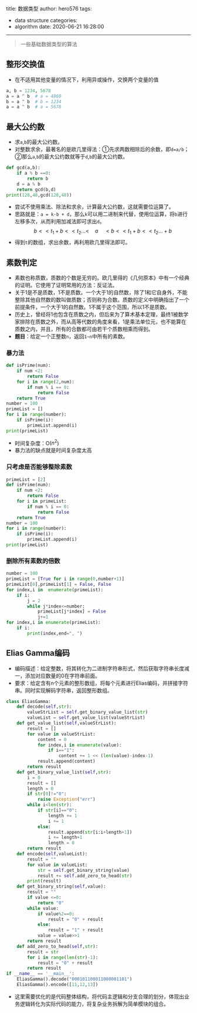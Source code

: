 title: 数据类型
author: hero576
tags:
  - data structure
categories:
  - algorithm
date: 2020-06-21 16:28:00
---
> 一些基础数据类型的算法
<!--more-->

## 整形交换值
- 在不适用其他变量的情况下，利用异或操作，交换两个变量的值
```python
a, b = 1234, 5678
a = a ^ b  # a = 4860
b = a ^ b  # b = 1234
a = a ^ b  # a = 5678
```

## 最大公约数
- 求`a`,`b`的最大公约数。
- 对整数求余，最著名的是欧几里得法：①先求两数相除后的余数，即`d=a/b`；②那么`a`,`b`的最大公约数就等于`d`,`b`的最大公约数。
```python
def gcd(a,b):
    if a % b ==0:
        return b
    d = a % b
    return gcd(b,d)
print(128,48,gcd(128,48))
```

- 尝试不使用乘法、除法和求余，计算最大公约数，这就需要位运算了。
- 思路就是：`a = k·b + d`，那么`k`可以用二进制来代替，使用位运算，将`b`进行左移多次，从而利用加减法即可求出`d`。
$$b<<t_1 + b<<t_2 ... <  \quad a \quad < b<<t_1 + b<<t_2 ... + b$$
- 得到`t`的数组，求出余数，再利用欧几里得法即可。

## 素数判定
- 素数也称质数，质数的个数是无穷的。欧几里得的《几何原本》中有一个经典的证明。它使用了证明常用的方法：反证法。
- 关于1是不是质数，1不是质数。一个大于1的自然数，除了1和它自身外，不能整除其他自然数的数叫做质数；否则称为合数。质数的定义中明确指出了一个前提条件，一个大于1的自然数。1不属于这个范围，所以1不是质数。
- 历史上，曾经将1也包含在质数之内，但后来为了算术基本定理，最终1被数学家排除在质数之外，而从高等代数的角度来看，1是乘法单位元，也不能算在质数之内，并且，所有的合数都可由若干个质数相乘而得到。
- **题目**：给定一个正整数`n`，返回`1~n`中所有的素数。

### 暴力法
```python
def isPrime(num):
    if num <2:
        return False
    for i in range(2,num):
        if num % i == 0:
            return False
    return True
number = 100
primeList = []
for i in range(number):
    if isPrime(i):
        primeList.append(i)
print(primeList)
```

- 时间复杂度：O($n^2$)
- 暴力法的缺点就是时间复杂度太高

### 只考虑是否能够整除素数
```python
primeList = [2]
def isPrime(num):
    if num <2:
        return False
    for i in primeList:
        if num % i == 0:
            return False
    return True
number = 100
for i in range(number):
    if isPrime(i):
        primeList.append(i)
print(primeList)
```

### 删除所有素数的倍数
```python
number = 100
primeList = [True for i in range(0,number+1)]
primeList[0],primeList[1] = False, False
for index,i in  enumerate(primeList):
    if i:
        j = 2
        while j*index<=number:
            primeList[j*index] = False
            j+=1
for index,i in enumerate(primeList):
    if i:
        print(index,end=", ")
```

## Elias Gamma编码
- 编码描述：给定整数，将其转化为二进制字符串形式，然后获取字符串长度减一，添加对应数量的0在字符串前面。
- 要求：给定含有n个元素的整形数组，将每个元素进行Elias编码，并拼接字符串。同时实现解码字符串，返回整形数组。

```python
class EliasGamma:
    def decode(self,str):
        valueStrList = self.get_binary_value_list(str)
        valueList = self.get_value_list(valueStrList)
    def get_value_list(self,valueStrList):
        result = []
        for value in valueStrList:
            content = 0
            for index,i in enumerate(value):
                if i=="1":
                    content += 1 << (len(value)-index-1)
            result.append(content)
        return result
    def get_binary_value_list(self,str):
        i = 0
        result = []
        length = 0
        if str[0]!="0":
            raise Exception("err")
        while i<len(str):
            if str[i]=="0":
                length += 1
                i += 1
            else:
                result.append(str[i:i+length+1])
                i += length+1
                length = 0
        return result
    def encode(self,valueList):
        result = ""
        for value in valueList:
            str = self.get_binary_string(value)
            result += self.add_zero_to_head(str)
        print(result)
    def get_binary_string(self,value):
        result = ""
        if value <=0:
            return "0"
        while value:
            if value%2==0:
                result = "0" + result
            else:
                result = "1" + result
            value = value>>1
        return result
    def add_zero_to_head(self,str):
        result = str
        for i in range(len(str)-1):
            result = "0" + result
        return result
if __name__ == '__main__':
    EliasGamma().decode("000101100011000001101")
    EliasGamma().encode([11,12,13])
```

- 这里需要优化的是代码整体结构，将代码主逻辑和分支合理的划分，体现出业务逻辑转化为实际代码的能力，将复杂业务拆解为简单模块的组合。













